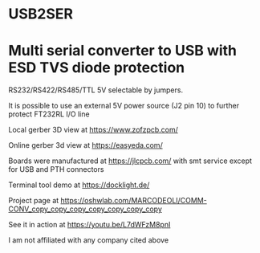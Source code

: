 # USB2SER
# Multi serial converter to USB with ESD TVS diode protection

RS232/RS422/RS485/TTL 5V selectable by jumpers.

It is possible to use an external 5V power source (J2 pin 10) to further protect FT232RL I/O line

Local gerber 3D view at https://www.zofzpcb.com/

Online gerber 3d view at https://easyeda.com/

Boards were manufactured at https://jlcpcb.com/ with smt service except for USB and PTH connectors 

Terminal tool demo at https://docklight.de/

Project page at https://oshwlab.com/MARCODEOLI/COMM-CONV_copy_copy_copy_copy_copy_copy_copy

See it in action at https://youtu.be/L7dWFzM8pnI


I am not affiliated with any company cited above

